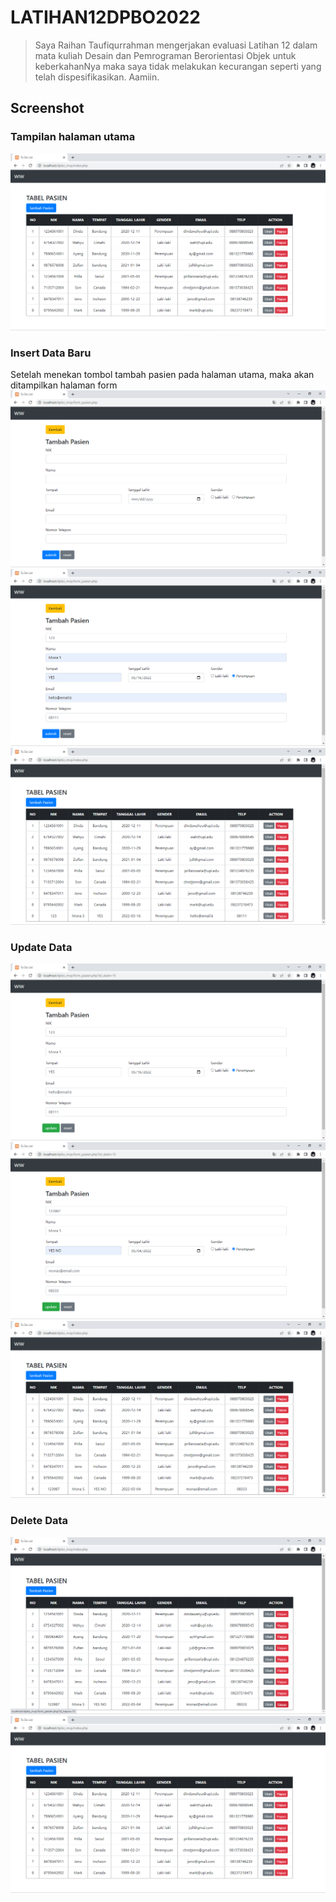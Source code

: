 # LATIHAN12DPBO2022
> Saya Raihan Taufiqurrahman mengerjakan evaluasi Latihan 12 dalam mata kuliah Desain dan Pemrograman Berorientasi Objek untuk keberkahanNya maka saya tidak melakukan kecurangan seperti yang telah dispesifikasikan. Aamiin.

## Screenshot
### Tampilan halaman utama
![1](https://github.com/raihantaufiq/LATIHAN12DPBO2022/blob/main/screenshot/Screenshot%20(1).png?raw=true)

### Insert Data Baru
Setelah menekan tombol tambah pasien pada halaman utama, maka akan ditampilkan halaman form
![2](https://github.com/raihantaufiq/LATIHAN12DPBO2022/blob/main/screenshot/Screenshot%20(2).png?raw=true)
![3](https://github.com/raihantaufiq/LATIHAN12DPBO2022/blob/main/screenshot/Screenshot%20(3).png?raw=true)
![4](https://github.com/raihantaufiq/LATIHAN12DPBO2022/blob/main/screenshot/Screenshot%20(4).png?raw=true)

### Update Data
![5](https://github.com/raihantaufiq/LATIHAN12DPBO2022/blob/main/screenshot/Screenshot%20(5).png?raw=true)
![6](https://github.com/raihantaufiq/LATIHAN12DPBO2022/blob/main/screenshot/Screenshot%20(6).png?raw=true)
![7](https://github.com/raihantaufiq/LATIHAN12DPBO2022/blob/main/screenshot/Screenshot%20(7).png?raw=true)

### Delete Data
![8](https://github.com/raihantaufiq/LATIHAN12DPBO2022/blob/main/screenshot/Screenshot%20(8).png?raw=true)
![9](https://github.com/raihantaufiq/LATIHAN12DPBO2022/blob/main/screenshot/Screenshot%20(9).png?raw=true)
